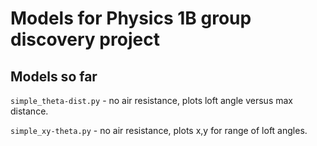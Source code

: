 # Models for Physics 1B group discovery project

## Models so far
`simple_theta-dist.py` - no air resistance, plots loft angle versus max distance.

`simple_xy-theta.py` - no air resistance, plots x,y for range of loft angles.
